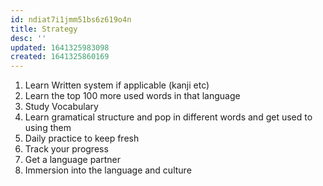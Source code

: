 ```yaml
---
id: ndiat7i1jmm51bs6z619o4n
title: Strategy
desc: ''
updated: 1641325983098
created: 1641325860169
---
```



1. Learn Written system if applicable (kanji etc)
2. Learn the top 100 more used words in that language
3. Study Vocabulary
4. Learn gramatical structure and pop in different words and get used to using them
5. Daily practice to keep fresh
6. Track your progress
7. Get a language partner
8. Immersion into the language and culture
